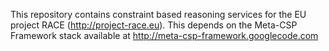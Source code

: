 This repository contains constraint based reasoning services for the EU project RACE (http://project-race.eu).  This depends on the Meta-CSP Framework stack available at http://meta-csp-framework.googlecode.com